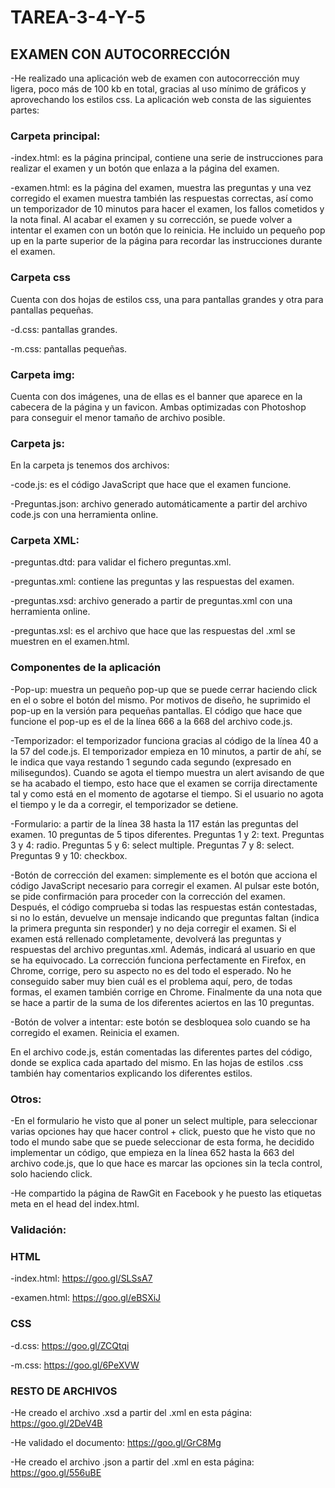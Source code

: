 # TAREA-3-4-Y-5

## EXAMEN CON AUTOCORRECCIÓN
-He realizado una aplicación web de examen con autocorrección muy ligera, poco más de 100 kb en total, gracias al uso mínimo de gráficos y aprovechando los estilos css.
La aplicación web consta de las siguientes partes:

### Carpeta principal:
-index.html: es la página principal, contiene una serie de instrucciones para realizar el examen y un botón que enlaza a la página del examen.

-examen.html: es la página del examen, muestra las preguntas y una vez corregido el examen muestra también las respuestas correctas, así como un temporizador de 10 minutos para hacer el examen, los fallos cometidos y la nota final.
Al acabar el examen y su corrección, se puede volver a intentar el examen con un botón que lo reinicia.
He incluido un pequeño pop up en la parte superior de la página para recordar las instrucciones durante el examen.

### Carpeta css
Cuenta con dos hojas de estilos css, una para pantallas grandes y otra para pantallas pequeñas.

-d.css: pantallas grandes.

-m.css: pantallas pequeñas.

### Carpeta img:
Cuenta con dos imágenes, una de ellas es el banner que aparece en la cabecera de la página y un favicon. Ambas optimizadas con Photoshop para conseguir el menor tamaño de archivo posible.

### Carpeta js:
En la carpeta js tenemos dos archivos:

-code.js: es el código JavaScript que hace que el examen funcione.

-Preguntas.json: archivo generado automáticamente a partir del archivo code.js con una herramienta online.

### Carpeta XML:

-preguntas.dtd: para validar el fichero preguntas.xml.

-preguntas.xml: contiene las preguntas y las respuestas del examen.

-preguntas.xsd: archivo generado a partir de preguntas.xml con una herramienta online.

-preguntas.xsl: es el archivo que hace que las respuestas del .xml se muestren en el examen.html.

### Componentes de la aplicación

-Pop-up: muestra un pequeño pop-up que se puede cerrar haciendo click en el o sobre el botón del mismo.
Por motivos de diseño, he suprimido el pop-up en la versión para pequeñas pantallas.
El código que hace que funcione el pop-up es el de la línea 666 a la 668 del archivo code.js.


-Temporizador: el temporizador funciona gracias al código de la línea 40 a la 57 del code.js.
El temporizador empieza en 10 minutos, a partir de ahí, se le indica que vaya restando 1 segundo cada segundo (expresado en milisegundos).
Cuando se agota el tiempo muestra un alert avisando de que se ha acabado el tiempo, esto hace que el examen se corrija directamente tal y como está en el momento de agotarse el tiempo.
Si el usuario no agota el tiempo y le da a corregir, el temporizador se detiene.


-Formulario: a partir de la línea 38 hasta la 117 están las preguntas del examen.
10 preguntas de 5 tipos diferentes.
Preguntas 1 y 2: text.
Preguntas 3 y 4: radio.
Preguntas 5 y 6: select multiple.
Preguntas 7 y 8: select.
Preguntas 9 y 10: checkbox.


-Botón de corrección del examen: simplemente es el botón que acciona el código JavaScript necesario para corregir el examen.
Al pulsar este botón, se pide confirmación para proceder con la corrección del examen. Después, el código comprueba si todas las respuestas están contestadas, si no lo están, devuelve un mensaje indicando que preguntas faltan (indica la primera pregunta sin responder) y no deja corregir el examen.
Si el examen está rellenado completamente, devolverá las preguntas y respuestas del archivo preguntas.xml.
Además, indicará al usuario en que se ha equivocado.
La corrección funciona perfectamente en Firefox, en Chrome, corrige, pero su aspecto no es del todo el esperado. No he conseguido saber muy bien cuál es el problema aquí, pero, de todas formas, el examen también corrige en Chrome.
Finalmente da una nota que se hace a partir de la suma de los diferentes aciertos en las 10 preguntas.


-Botón de volver a intentar: este botón se desbloquea solo cuando se ha corregido el examen. Reinicia el examen.

En el archivo code.js, están comentadas las diferentes partes del código, donde se explica cada apartado del mismo.
En las hojas de estilos .css también hay comentarios explicando los diferentes estilos.

### Otros: 
-En el formulario he visto que al poner un select multiple, para seleccionar varias opciones hay que hacer control + click, puesto que he visto que no todo el mundo sabe que se puede seleccionar de esta forma, he decidido implementar un código, que empieza en la línea 652 hasta la 663 del archivo code.js, que lo que hace es marcar las opciones sin la tecla control, solo haciendo click.


-He compartido la página de RawGit en Facebook y he puesto las etiquetas meta en el head del index.html.

### Validación:

### HTML

-index.html: https://goo.gl/SLSsA7

-examen.html: https://goo.gl/eBSXiJ

### CSS
-d.css: https://goo.gl/ZCQtqi

-m.css: https://goo.gl/6PeXVW

### RESTO DE ARCHIVOS
-He creado el archivo .xsd a partir del .xml en esta página: https://goo.gl/2DeV4B

-He validado el documento: https://goo.gl/GrC8Mg

-He creado el archivo .json a partir del .xml en esta página: https://goo.gl/556uBE
